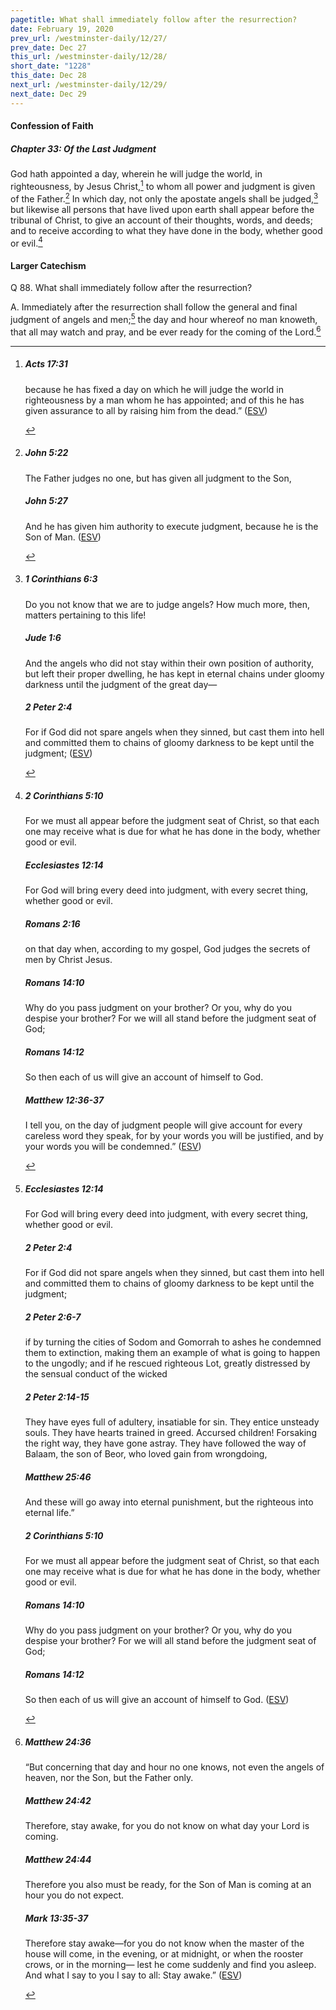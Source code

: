 ```yaml
---
pagetitle: What shall immediately follow after the resurrection?
date: February 19, 2020
prev_url: /westminster-daily/12/27/
prev_date: Dec 27
this_url: /westminster-daily/12/28/
short_date: "1228"
this_date: Dec 28
next_url: /westminster-daily/12/29/
next_date: Dec 29
---
```


#### Confession of Faith

##### Chapter 33: Of the Last Judgment

God hath appointed a day, wherein he will judge the world, in righteousness, by Jesus Christ,[^fnref:wcf1] to whom all power and judgment is given of the Father.[^fnref:wcf2] In which day, not only the apostate angels shall be judged,[^fnref:wcf3] but likewise all persons that have lived upon earth shall appear before the tribunal of Christ, to give an account of their thoughts, words, and deeds; and to receive according to what they have done in the body, whether good or evil.[^fnref:wcf4]

[^fnref:wcf1]: <div class="esv"><h5>Acts 17:31</h5> <div class="esv-text"><p id="p44017031.01-1">because he has fixed a day on which he will judge the world in righteousness by a man whom he has appointed; and of this he has given assurance to all by raising him from the dead.&#8221;  (<a href="http://www.esv.org" class="copyright">ESV</a>)</p> </div> </div>

[^fnref:wcf2]: <div class="esv"><h5>John 5:22</h5> <div class="esv-text"><p id="p43005022.01-1"><span class="woc">The Father judges no one, but has given all judgment to the Son,</span></p> </div><h5>John 5:27</h5> <div class="esv-text"><p id="p43005027.01-2"><span class="woc">And he has given him authority to execute judgment, because he is the Son of Man.</span>  (<a href="http://www.esv.org" class="copyright">ESV</a>)</p> </div> </div>

[^fnref:wcf3]: <div class="esv"><h5>1 Corinthians 6:3</h5> <div class="esv-text"><p id="p46006003.01-1">Do you not know that we are to judge angels? How much more, then, matters pertaining to this life!</p> </div><h5>Jude 1:6</h5> <div class="esv-text"><p id="p65001006.01-2">And the angels who did not stay within their own position of authority, but left their proper dwelling, he has kept in eternal chains under gloomy darkness until the judgment of the great day&#8212;</p> </div><h5>2 Peter 2:4</h5> <div class="esv-text"><p id="p61002004.01-3">For if God did not spare angels when they sinned, but cast them into hell and committed them to chains of gloomy darkness to be kept until the judgment;  (<a href="http://www.esv.org" class="copyright">ESV</a>)</p> </div> </div>

[^fnref:wcf4]: <div class="esv"><h5>2 Corinthians 5:10</h5> <div class="esv-text"><p id="p47005010.01-1">For we must all appear before the judgment seat of Christ, so that each one may receive what is due for what he has done in the body, whether good or evil.</p> </div><h5>Ecclesiastes 12:14</h5> <div class="esv-text"><p id="p21012014.01-2">For God will bring every deed into judgment, with every secret thing, whether good or evil.</p> </div><h5>Romans 2:16</h5> <div class="esv-text"><p id="p45002016.01-3">on that day when, according to my gospel, God judges the secrets of men by Christ Jesus.</p> </div><h5>Romans 14:10</h5> <div class="esv-text"><p id="p45014010.01-4">Why do you pass judgment on your brother? Or you, why do you despise your brother? For we will all stand before the judgment seat of God;</p> </div><h5>Romans 14:12</h5> <div class="esv-text"><p class="same-paragraph" id="p45014012.01-5">So then each of us will give an account of himself to God.</p> </div><h5>Matthew 12:36-37</h5> <div class="esv-text"><p id="p40012036.01-6"><span class="woc">I tell you, on the day of judgment people will give account for every careless word they speak,</span> <span class="woc">for by your words you will be justified, and by your words you will be condemned.&#8221;</span>  (<a href="http://www.esv.org" class="copyright">ESV</a>)</p> </div> </div>


#### Larger Catechism

<span class="q">Q 88.</span> What shall immediately follow after the resurrection?

<span class="q">A.</span> Immediately after the resurrection shall follow the general and final judgment of angels and men;[^fnref:wlc1] the day and hour whereof no man knoweth, that all may watch and pray, and be ever ready for the coming of the Lord.[^fnref:wlc2]


[^fnref:wlc1]: <div class="esv"><h5>Ecclesiastes 12:14</h5> <div class="esv-text"><p id="p21012014.01-1">For God will bring every deed into judgment, with every secret thing, whether good or evil.</p> </div><h5>2 Peter 2:4</h5> <div class="esv-text"><p id="p61002004.01-2">For if God did not spare angels when they sinned, but cast them into hell and committed them to chains of gloomy darkness to be kept until the judgment;</p> </div><h5>2 Peter 2:6-7</h5> <div class="esv-text"><p id="p61002006.01-3">if by turning the cities of Sodom and Gomorrah to ashes he condemned them to extinction, making them an example of what is going to happen to the ungodly; and if he rescued righteous Lot, greatly distressed by the sensual conduct of the wicked</p> </div><h5>2 Peter 2:14-15</h5> <div class="esv-text"><p id="p61002014.01-4">They have eyes full of adultery, insatiable for sin. They entice unsteady souls. They have hearts trained in greed. Accursed children! Forsaking the right way, they have gone astray. They have followed the way of Balaam, the son of Beor, who loved gain from wrongdoing,</p> </div><h5>Matthew 25:46</h5> <div class="esv-text"><p id="p40025046.01-5"><span class="woc">And these will go away into eternal punishment, but the righteous into eternal life.&#8221;</span></p> </div><h5>2 Corinthians 5:10</h5> <div class="esv-text"><p id="p47005010.01-6">For we must all appear before the judgment seat of Christ, so that each one may receive what is due for what he has done in the body, whether good or evil.</p> </div><h5>Romans 14:10</h5> <div class="esv-text"><p id="p45014010.01-7">Why do you pass judgment on your brother? Or you, why do you despise your brother? For we will all stand before the judgment seat of God;</p> </div><h5>Romans 14:12</h5> <div class="esv-text"><p class="same-paragraph" id="p45014012.01-8">So then each of us will give an account of himself to God.  (<a href="http://www.esv.org" class="copyright">ESV</a>)</p> </div> </div>

[^fnref:wlc2]: <div class="esv"><h5>Matthew 24:36</h5> <div class="esv-text"> <p id="p40024036.08-1"><span class="woc">&#8220;But concerning that day and hour no one knows, not even the angels of heaven, nor the Son, but the Father only.</span></p> </div><h5>Matthew 24:42</h5> <div class="esv-text"><p id="p40024042.01-2"><span class="woc">Therefore, stay awake, for you do not know on what day your Lord is coming.</span></p> </div><h5>Matthew 24:44</h5> <div class="esv-text"><p id="p40024044.01-3"><span class="woc">Therefore you also must be ready, for the Son of Man is coming at an hour you do not expect.</span></p> </div><h5>Mark 13:35-37</h5> <div class="esv-text"><p id="p41013035.01-4"><span class="woc">Therefore stay awake&#8212;for you do not know when the master of the house will come, in the evening, or at midnight, or when the rooster crows, or in the morning&#8212;</span> <span class="woc">lest he come suddenly and find you asleep.</span> <span class="woc">And what I say to you I say to all: Stay awake.&#8221;</span>  (<a href="http://www.esv.org" class="copyright">ESV</a>)</p> </div> </div>

